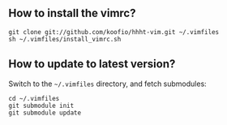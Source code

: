 ## How to install the vimrc?

    git clone git://github.com/koofio/hhht-vim.git ~/.vimfiles
    sh ~/.vimfiles/install_vimrc.sh


## How to update to latest version?
Switch to the `~/.vimfiles` directory, and fetch submodules:

    cd ~/.vimfiles
    git submodule init
    git submodule update
